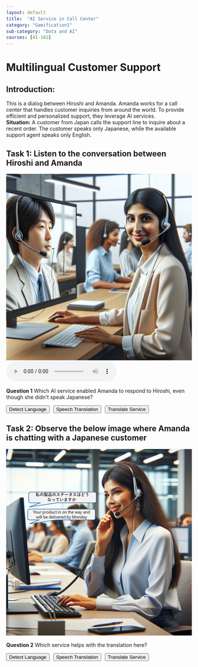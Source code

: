 ```yaml
---
layout: default
title:  "AI Service in Call Center"
category: "Gamification1"
sub-category: "Data and AI"
courses: [AI-102]
---
```


# Multilingual Customer Support

## Introduction:

This is a dialog between Hiroshi and Amanda. Amanda works for a call center that handles customer inquiries from around the world. To provide efficient and personalized support, they leverage AI services.<br>
**Situation:** A customer from Japan calls the support line to inquire about a recent order. The customer speaks only Japanese, while the available support agent speaks only English.

## Task 1: Listen to the conversation between Hiroshi and Amanda

<a href="./images/cc.png">
  <img src="./images/cc.png" alt="Amanda talking to Hiroshi over the phone">
</a>
<br>
<audio controls>
  <source src=" /iengage/project-files/gamification/Data and AI/videos/callcenter.m4a" type="audio/mpeg"> 
  Your browser does not support the audio element.
</audio>

**Question 1** Which AI service enabled Amanda to respond to Hiroshi, even though she didn't speak Japanese?


<div class="button-container">
    <button id="a1" onclick="markAnswer(this, false, 'result')">Detect Language</button>
    <button id="a2" onclick="markAnswer(this, false, 'result')">Speech Translation</button>
    <button id="a3" onclick="markAnswer(this, true, 'result')">Translate Service</button>
</div>
<p id="result"></p>

## Task 2: Observe the below image where Amanda is chatting with a Japanese customer <br>

<a href="./images/cc2.png">
  <img src="./images/cc2.png" alt="Amanda talking to Hiroshi over the chat">
</a>
<br>

**Question 2** Which service helps with the translation here?
<div class="button-container">
    <button id="a21" onclick="markAnswer(this, false, 'result1')">Detect Language</button>
    <button id="a22" onclick="markAnswer(this, false, 'result1')">Speech Translation</button>
    <button id="a23" onclick="markAnswer(this, true, 'result1')">Translate Service</button>
</div>
<p id="result1"></p>

<style>
    .button-container {
        display: flex;
        gap: 10px;
    }
    .correct {
        background-color: green;
        color: white;
    }
    .incorrect {
        color: red;
    }
</style>
<script>
    function markAnswer(button, isCorrect, resultId) {
        if (isCorrect) {
            button.classList.add('correct');
            document.getElementById(resultId).innerText = 'Correct Answer';
            document.getElementById(resultId).classList.remove('incorrect');
        } else {
            document.getElementById(resultId).innerText = 'Incorrect choice';
            document.getElementById(resultId).classList.add('incorrect');
        }
    }
</script>
